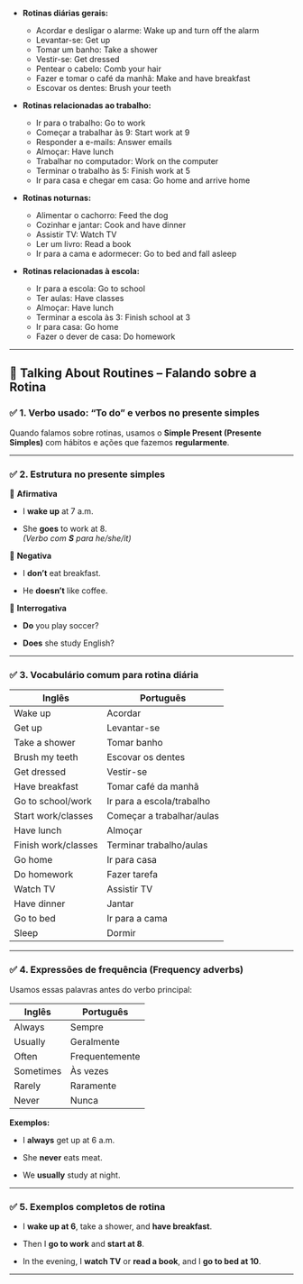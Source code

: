- **Rotinas diárias gerais:**
    
    - Acordar e desligar o alarme: Wake up and turn off the alarm
    - Levantar-se: Get up
    - Tomar um banho: Take a shower
    - Vestir-se: Get dressed
    - Pentear o cabelo: Comb your hair
    - Fazer e tomar o café da manhã: Make and have breakfast
    - Escovar os dentes: Brush your teeth
- **Rotinas relacionadas ao trabalho:**
    
    - Ir para o trabalho: Go to work
    - Começar a trabalhar às 9: Start work at 9
    - Responder a e-mails: Answer emails
    - Almoçar: Have lunch
    - Trabalhar no computador: Work on the computer
    - Terminar o trabalho às 5: Finish work at 5
    - Ir para casa e chegar em casa: Go home and arrive home
- **Rotinas noturnas:**
    
    - Alimentar o cachorro: Feed the dog
    - Cozinhar e jantar: Cook and have dinner
    - Assistir TV: Watch TV
    - Ler um livro: Read a book
    - Ir para a cama e adormecer: Go to bed and fall asleep
- **Rotinas relacionadas à escola:**
    
    - Ir para a escola: Go to school
    - Ter aulas: Have classes
    - Almoçar: Have lunch
    - Terminar a escola às 3: Finish school at 3
    - Ir para casa: Go home
    - Fazer o dever de casa: Do homework

---

## 🔄 **Talking About Routines – Falando sobre a Rotina**

### ✅ 1. **Verbo usado: “To do” e verbos no presente simples**

Quando falamos sobre rotinas, usamos o **Simple Present (Presente Simples)** com hábitos e ações que fazemos **regularmente**.

---

### ✅ 2. **Estrutura no presente simples**

🔹 **Afirmativa**

- I **wake up** at 7 a.m.
    
- She **goes** to work at 8.  
    _(Verbo com **S** para he/she/it)_
    

🔹 **Negativa**

- I **don’t** eat breakfast.
    
- He **doesn’t** like coffee.
    

🔹 **Interrogativa**

- **Do** you play soccer?
    
- **Does** she study English?
    

---

### ✅ 3. **Vocabulário comum para rotina diária**

|Inglês|Português|
|---|---|
|Wake up|Acordar|
|Get up|Levantar-se|
|Take a shower|Tomar banho|
|Brush my teeth|Escovar os dentes|
|Get dressed|Vestir-se|
|Have breakfast|Tomar café da manhã|
|Go to school/work|Ir para a escola/trabalho|
|Start work/classes|Começar a trabalhar/aulas|
|Have lunch|Almoçar|
|Finish work/classes|Terminar trabalho/aulas|
|Go home|Ir para casa|
|Do homework|Fazer tarefa|
|Watch TV|Assistir TV|
|Have dinner|Jantar|
|Go to bed|Ir para a cama|
|Sleep|Dormir|

---

### ✅ 4. **Expressões de frequência (Frequency adverbs)**

Usamos essas palavras antes do verbo principal:

|Inglês|Português|
|---|---|
|Always|Sempre|
|Usually|Geralmente|
|Often|Frequentemente|
|Sometimes|Às vezes|
|Rarely|Raramente|
|Never|Nunca|

**Exemplos:**

- I **always** get up at 6 a.m.
    
- She **never** eats meat.
    
- We **usually** study at night.
    

---

### ✅ 5. **Exemplos completos de rotina**

- I **wake up at 6**, take a shower, and **have breakfast**.
    
- Then I **go to work** and **start at 8**.
    
- In the evening, I **watch TV** or **read a book**, and I **go to bed at 10**.
    

---
